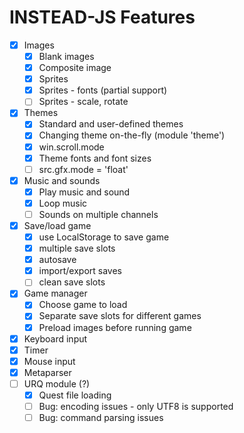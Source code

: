 # INSTEAD-JS Features

- [x] Images
    - [x] Blank images
    - [x] Composite image
    - [x] Sprites
    - [x] Sprites - fonts (partial support)
    - [ ] Sprites - scale, rotate
- [x] Themes
    - [x] Standard and user-defined themes
    - [x] Changing theme on-the-fly (module 'theme')
    - [x] win.scroll.mode
    - [x] Theme fonts and font sizes
    - [ ] src.gfx.mode = 'float'
- [x] Music and sounds
    - [x] Play music and sound
    - [x] Loop music
    - [ ] Sounds on multiple channels
- [x] Save/load game
    - [x] use LocalStorage to save game
    - [x] multiple save slots
    - [x] autosave
    - [x] import/export saves
    - [ ] clean save slots
- [x] Game manager
    - [x] Choose game to load
    - [x] Separate save slots for different games
    - [x] Preload images before running game
- [x] Keyboard input
- [x] Timer
- [x] Mouse input
- [x] Metaparser
- [ ] URQ module (?)
    - [x] Quest file loading
    - [ ] Bug: encoding issues - only UTF8 is supported
    - [ ] Bug: command parsing issues
